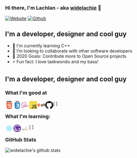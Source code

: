 ### Hi there, I'm Lachlan - aka [widelachie][website] 👋

[![Website](https://img.shields.io/website?label=lachlankemp.com&style=for-the-badge&url=https%3A%2F%2Flachlankemp.com)](https://lachlankemp.com)
[![Github](https://img.shields.io/github/followers/widelachie?style=for-the-badge)](https://github.com/widelachie)

## I'm a developer, designer and cool guy

- 🌱 I'm currently learning C++
- 👯 I’m looking to collaborate with other software developers
- 🥅 2020 Goals: Contribute more to Open Source projects
- ⚡ Fun fact: I love taekwondo and my bass!
## I'm a developer, designer and cool guy


### What I'm good at
[<img align="left" alt="HTML5" width="26px" src="https://raw.githubusercontent.com/github/explore/80688e429a7d4ef2fca1e82350fe8e3517d3494d/topics/html/html.png"/>
<img align="left" alt="CSS3" width="26px" src="https://raw.githubusercontent.com/github/explore/80688e429a7d4ef2fca1e82350fe8e3517d3494d/topics/css/css.png"/>
<img align="left" alt="Sass" width="26px" src="https://raw.githubusercontent.com/github/explore/80688e429a7d4ef2fca1e82350fe8e3517d3494d/topics/sass/sass.png"/>
<img align="left" alt="JavaScript" width="26px" src="https://raw.githubusercontent.com/github/explore/80688e429a7d4ef2fca1e82350fe8e3517d3494d/topics/javascript/javascript.png"/>
<img align="left" alt="Git" width="26px" src="https://raw.githubusercontent.com/github/explore/80688e429a7d4ef2fca1e82350fe8e3517d3494d/topics/git/git.png"/>
<img align="left" alt="GitHub" width="26px" src="https://raw.githubusercontent.com/github/explore/78df643247d429f6cc873026c0622819ad797942/topics/github/github.png"/>]


### What I'm learning:

[<img align="left" alt="React" width="26px" src="https://raw.githubusercontent.com/github/explore/80688e429a7d4ef2fca1e82350fe8e3517d3494d/topics/react/react.png"/>
<img align="left" alt="Gatsby" width="26px" src="https://raw.githubusercontent.com/github/explore/e94815998e4e0713912fed477a1f346ec04c3da2/topics/gatsby/gatsby.png"/>
<img align="left" alt="MySQL" width="26px" src="https://raw.githubusercontent.com/github/explore/80688e429a7d4ef2fca1e82350fe8e3517d3494d/topics/mysql/mysql.png"/>]

### GitHub Stats
![widelachie's github stats](https://github-readme-stats.vercel.app/api?username=widelachie&show_icons=true&theme=vue&include_all_commits)

[website]: https://lachlankemp.com
[instagram]: https://instagram.com/codeSTACKr
[email]: mailto:me@lachlankemp.com

